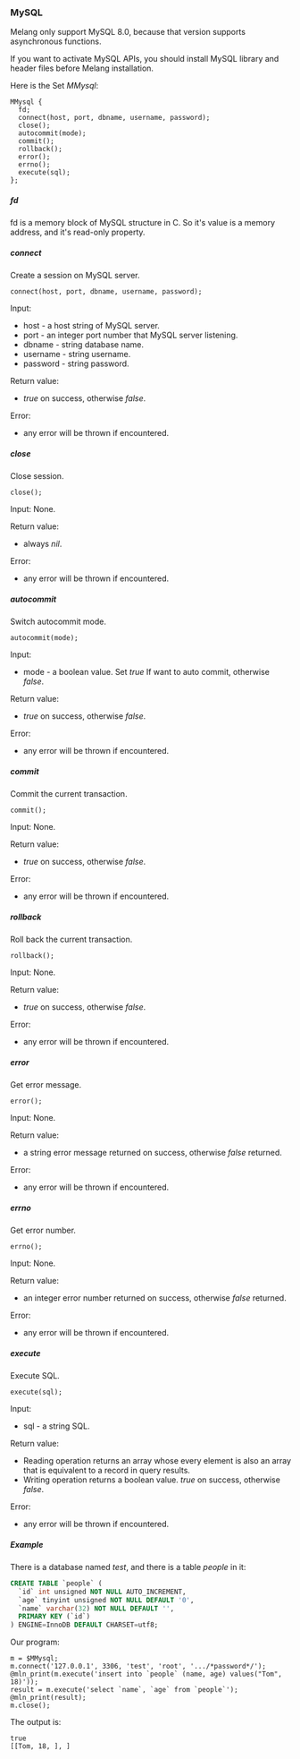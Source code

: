### MySQL

Melang only support MySQL 8.0, because that version supports asynchronous functions.

If you want to activate MySQL APIs, you should install MySQL library and header files before Melang installation.

Here is the Set *MMysql*:

```
MMysql {
  fd;
  connect(host, port, dbname, username, password);
  close();
  autocommit(mode);
  commit();
  rollback();
  error();
  errno();
  execute(sql);
};
```

##### fd

fd is a memory block of MySQL structure in C. So it's value is a memory address, and it's read-only property.



##### connect

Create a session on MySQL server.

```
connect(host, port, dbname, username, password);
```

Input:

- host - a host string of MySQL server.
- port - an integer port number that MySQL server listening.
- dbname - string database name.
- username - string username.
- password - string password.

Return value:

- *true* on success, otherwise *false*.

Error:

- any error will be thrown if encountered.



##### close

Close session.

```
close();
```

Input: None.

Return value:

- always *nil*.

Error:

- any error will be thrown if encountered.



##### autocommit

Switch autocommit mode.

```
autocommit(mode);
```

Input:

- mode - a boolean value. Set *true* If want to auto commit, otherwise *false*.

Return value:

- *true* on success, otherwise *false*.

Error:

- any error will be thrown if encountered.



##### commit

Commit the current transaction.

```
commit();
```

Input: None.

Return value:

- *true* on success, otherwise *false*.

Error:

- any error will be thrown if encountered.



##### rollback

Roll back the current transaction.

```
rollback();
```

Input: None.

Return value:

- *true* on success, otherwise *false*.

Error:

- any error will be thrown if encountered.



##### error

Get error message.

```
error();
```

Input: None.

Return value:

- a string error message returned on success, otherwise *false* returned.

Error:

- any error will be thrown if encountered.



##### errno

Get error number.

```
errno();
```

Input: None.

Return value:

- an integer error number returned on success, otherwise *false* returned.

Error:

- any error will be thrown if encountered.



##### execute

Execute SQL.

```
execute(sql);
```

Input:

- sql - a string SQL.

Return value:

- Reading operation returns an array whose every element is also an array that is equivalent to a record in query results.
- Writing operation returns a boolean value. *true* on success, otherwise *false*.

Error:

- any error will be thrown if encountered.



##### Example

There is a database named *test*, and there is a table *people* in it:

```sql
CREATE TABLE `people` (
  `id` int unsigned NOT NULL AUTO_INCREMENT,
  `age` tinyint unsigned NOT NULL DEFAULT '0',
  `name` varchar(32) NOT NULL DEFAULT '',
  PRIMARY KEY (`id`)
) ENGINE=InnoDB DEFAULT CHARSET=utf8;
```

Our program:

```
m = $MMysql;
m.connect('127.0.0.1', 3306, 'test', 'root', '.../*password*/');
@mln_print(m.execute('insert into `people` (name, age) values("Tom", 18)'));
result = m.execute('select `name`, `age` from `people`');
@mln_print(result);
m.close();
```

The output is:

```
true
[[Tom, 18, ], ]
```

